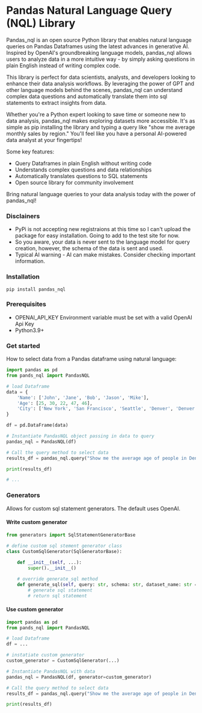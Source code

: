 # Pandas Natural Language Query (NQL) Library
Pandas_nql is an open source Python library that enables natural language queries on Pandas Dataframes using the latest advances in generative AI. Inspired by OpenAI's groundbreaking language models, pandas_nql allows users to analyze data in a more intuitive way - by simply asking questions in plain English instead of writing complex code.

This library is perfect for data scientists, analysts, and developers looking to enhance their data analysis workflows. By leveraging the power of GPT and other language models behind the scenes, pandas_nql can understand complex data questions and automatically translate them into sql statements to extract insights from data.

Whether you're a Python expert looking to save time or someone new to data analysis, pandas_nql makes exploring datasets more accessible. It's as simple as pip installing the library and typing a query like "show me average monthly sales by region." You'll feel like you have a personal AI-powered data analyst at your fingertips!

Some key features:

- Query Dataframes in plain English without writing code
- Understands complex questions and data relationships
- Automatically translates questions to SQL statements
- Open source library for community involvement

Bring natural language queries to your data analysis today with the power of pandas_nql!

### Disclainers
- PyPi is not accepting new registraions at this time so I can't upload the package for easy installation. Going to add to the test site for now.
- So you aware, your data is never sent to the language model for query creation, however, the schema of the data is sent and used. 
- Typical AI warning - AI can make mistakes. Consider checking important information.

### Installation
```
pip install pandas_nql
```

### Prerequisites
- OPENAI_API_KEY Environment variable must be set with a valid OpenAI Api Key
- Python3.9+

### Get started
How to select data from a Pandas dataframe using natural language:

```Python
import pandas as pd
from pands_nql import PandasNQL

# load Dataframe
data = {
    'Name': ['John', 'Jane', 'Bob', 'Jason', 'Mike'],
    'Age': [25, 30, 22, 47, 46],
    'City': ['New York', 'San Francisco', 'Seattle', 'Denver', 'Denver']
}

df = pd.DataFrame(data)

# Instantiate PandasNQL object passing in data to query
pandas_nql = PandasNQL(df)

# Call the query method to select data
results_df = pandas_nql.query("Show me the average age of people in Denver.")

print(results_df)

# ...

```

### Generators
Allows for custom sql statement generators. The default uses OpenAI.

#### Write custom generator

```Python
from generators import SqlStatementGeneratorBase

# define custom sql stement generator class
class CustomSqlGenerator(SqlGeneratorBase):
    
    def __init__(self, ...):
        super().__init__()        

    # override generate_sql method
    def generate_sql(self, query: str, schema: str, dataset_name: str = TEMP_VIEW_NAME) -> str:
        # generate sql statement
        # return sql statement
```

#### Use custom generator

```Python
import pandas as pd
from pands_nql import PandasNQL

# load Dataframe
df = ...

# instatiate custom generator
custom_generator = CustomSqlGenerator(...)

# Instantiate PandasNQL with data
pandas_nql = PandasNQL(df, generator=custom_generator)

# Call the query method to select data
results_df = pandas_nql.query("Show me the average age of people in Denver.")

print(results_df)
```